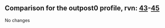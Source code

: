 ## Comparison for the outpost0 profile, rvn: [43](https://github.com/PRO100KatYT/FortniteProfileRevisions/tree/main/profiles/outpost0/43%20outpost0.json)-[45](https://github.com/PRO100KatYT/FortniteProfileRevisions/tree/main/profiles/outpost0/45%20outpost0.json)

No changes
